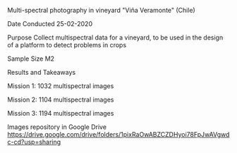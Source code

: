 Multi-spectral photography in vineyard "Viña Veramonte" (Chile)

Date Conducted
25-02-2020

Purpose
Collect multispectral data for a vineyard, to be used in the design of a platform to detect problems in crops

Sample Size
M2

Results and Takeaways

Mission 1: 1032 multispectral  images

Mission 2: 1104 multispectral  images

Mission 3: 1194 multispectral  images

Images repository in Google Drive https://drive.google.com/drive/folders/1pixRaOwABZCZDHyoi78FpJwAVgwdc-cd?usp=sharing
